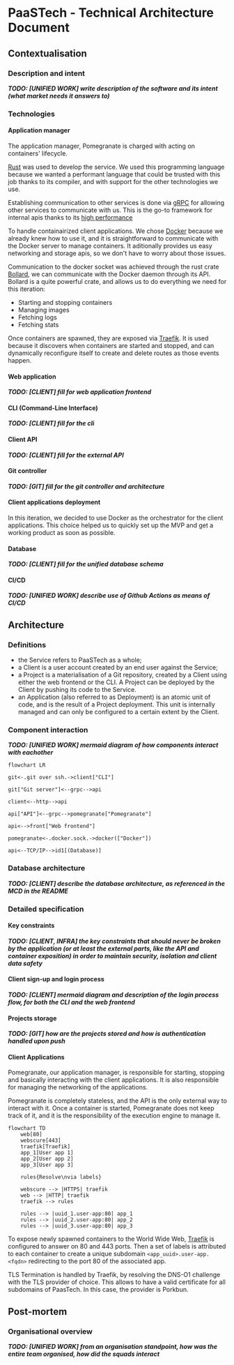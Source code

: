 # PaaSTech - Technical Architecture Document

## Contextualisation

### Description and intent

***TODO: [UNIFIED WORK] write description of the software and its intent (what market needs it answers to)***

### Technologies

#### Application manager

The application manager, Pomegranate is charged with acting on containers' lifecycle.

[Rust](https://www.rust-lang.org/) was used to develop the service. We used this programming language because
we wanted a performant language that could be trusted with this job thanks to its compiler,
and with support for the other technologies we use.

Establishing communication to other services is done via [gRPC](https://grpc.io/docs/what-is-grpc/core-concepts/) for allowing other services to communicate with us.
This is the go-to framework for internal apis thanks to its [high performance](https://www.nexthink.com/blog/comparing-grpc-performance)

To handle containairized client applications. We chose [Docker](https://www.docker.com/) because we already
knew how to use it, and it is straightforward to communicate with the Docker server to manage containers.
It aditionally provides us easy networking and storage apis, so we don't have to worry about those issues.

Communication to the docker socket was achieved through the rust crate [Bollard](https://crates.io/crates/bollard/), we can communicate with the Docker daemon through its API.
Bollard is a quite powerful crate, and allows us to do everything we need for this iteration:

- Starting and stopping containers
- Managing images
- Fetching logs
- Fetching stats

Once containers are spawned, they are exposed via [Traefik](https://traefik.io/traefik/).
It is used because it discovers when containers are started and stopped, and can dynamically reconfigure itself to create and delete routes as those events happen.

#### Web application

***TODO: [CLIENT] fill for web application frontend***

#### CLI (Command-Line Interface)

***TODO: [CLIENT] fill for the cli***

#### Client API

***TODO: [CLIENT] fill for the external API***

#### Git controller

***TODO: [GIT] fill for the git controller and architecture***

#### Client applications deployment

In this iteration, we decided to use Docker as the orchestrator for the client applications.
This choice helped us to quickly set up the MVP and get a working product as soon as possible.

#### Database

***TODO: [CLIENT] fill for the unified database schema***

#### CI/CD

***TODO: [UNIFIED WORK] describe use of Github Actions as means of CI/CD***


## Architecture

### Definitions

- the Service refers to PaaSTech as a whole;
- a Client is a user account created by an end user against the Service;
- a Project is a materialisation of a Git repository, created by a Client using either the web frontend or the CLI. A Project can be deployed by the Client by pushing its code to the Service.
- an Application (also referred to as Deployment) is an atomic unit of code, and is the result of a Project deployment. This unit is internally managed and can only be configured to a certain extent by the Client.


### Component interaction

***TODO: [UNIFIED WORK] mermaid diagram of how components interact with eachother***

```mermaid
flowchart LR

git<-.git over ssh.->client["CLI"]

git["Git server"]<--grpc-->api

client<--http-->api

api["API"]<--grpc-->pomegranate["Pomegranate"]

api<-->front["Web frontend"]

pomegranate<-.docker.sock.->docker(["Docker"])

api<--TCP/IP-->id1[(Database)]
```

### Database architecture

***TODO: [CLIENT] describe the database architecture, as referenced in the MCD in the README***

### Detailed specification

#### Key constraints

***TODO: [CLIENT, INFRA] the key constraints that should never be broken by the application (or at least the external parts, like the API and container exposition) in order to maintain security, isolation and client data safety***

#### Client sign-up and login process

***TODO: [CLIENT] mermaid diagram and description of the login process flow, for both the CLI and the web frontend***

#### Projects storage

***TODO: [GIT] how are the projects stored and how is authentication handled upon push***

#### Client Applications

Pomegranate, our application manager, is responsible for starting, stopping and basically interacting with the client applications.
It is also responsible for managing the networking of the applications.

Pomegranate is completely stateless, and the API is the only external way to interact with it.
Once a container is started, Pomegranate does not keep track of it, and it is the responsibility of the execution engine to manage it.

```mermaid
flowchart TD
    web[80]
    webscure[443]
    traefik[Traefik]
    app_1[User app 1]
    app_2[User app 2]
    app_3[User app 3]

    rules{Resolve\nvia labels}

    webscure --> |HTTPS| traefik
    web --> |HTTP| traefik
    traefik --> rules

    rules --> |uuid_1.user-app:80| app_1
    rules --> |uuid_2.user-app:80| app_2
    rules --> |uuid_3.user-app:80| app_3

```

To expose newly spawned containers to the World Wide Web, [Traefik](https://doc.traefik.io/traefik/) is configured to answer on 80 and 443 ports.
Then a set of labels is attributed to each container to create a unique subdomain `<app_uuid>.user-app.<fqdn>` redirecting to the port 80 of the associated app.

TLS Termination is handled by Traefik, by resolving the DNS-O1 challenge with the TLS provider of choice. This allows to have a valid certificate for all subdomains of PaasTech.
In this case, the provider is Porkbun.

## Post-mortem

### Organisational overview

***TODO: [UNIFIED WORK] from an organisation standpoint, how was the entire team organised, how did the squads interact***

